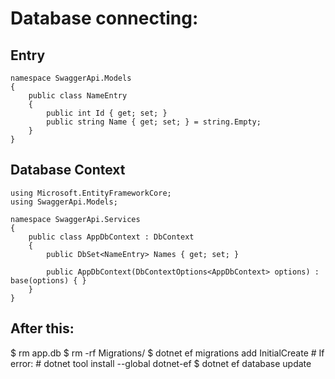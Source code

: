 # Database connecting: 

## Entry

```
namespace SwaggerApi.Models
{
    public class NameEntry
    {
        public int Id { get; set; }
        public string Name { get; set; } = string.Empty;
    }
}

```

## Database Context

```
using Microsoft.EntityFrameworkCore;
using SwaggerApi.Models;

namespace SwaggerApi.Services
{
    public class AppDbContext : DbContext
    {
        public DbSet<NameEntry> Names { get; set; }

        public AppDbContext(DbContextOptions<AppDbContext> options) : base(options) { }
    }
}

```

## After this: 

$ rm app.db
$ rm -rf Migrations/
$ dotnet ef migrations add InitialCreate
    # If error:
    # dotnet tool install --global dotnet-ef
$ dotnet ef database update


